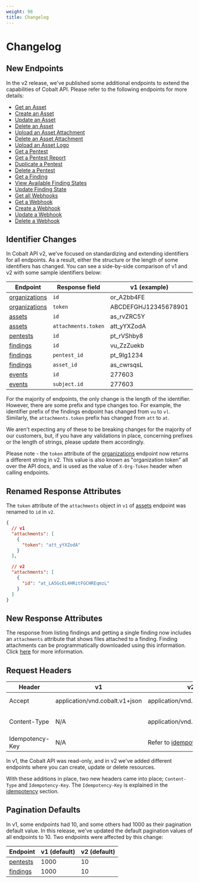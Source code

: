 ```yaml
---
weight: 98
title: Changelog
---
```


# Changelog

## New Endpoints

In the v2 release, we've published some additional endpoints to extend the capabilities of Cobalt API. Please refer to
the following endpoints for more details:

- [Get an Asset](./#get-an-asset)
- [Create an Asset](./#create-an-asset)
- [Update an Asset](./#update-an-asset)
- [Delete an Asset](./#delete-an-asset)
- [Upload an Asset Attachment](./#upload-an-attachment)
- [Delete an Asset Attachment](./#delete-an-attachment)
- [Upload an Asset Logo](./#upload-a-logo)
- [Get a Pentest](./#get-a-pentest)
- [Get a Pentest Report](./#get-a-pentest-report)
- [Duplicate a Pentest](./#duplicate-a-pentest)
- [Delete a Pentest](./#delete-a-pentest)
- [Get a Finding](./#get-a-finding)
- [View Available Finding States](./#view-available-finding-states)
- [Update Finding State](./#update-finding-state)
- [Get all Webhooks](./#get-all-webhooks)
- [Get a Webhook](./#get-a-webhook)
- [Create a Webhook](./#create-a-webhook)
- [Update a Webhook](./#update-a-webhook)
- [Delete a Webhook](./#delete-a-webhook)

## Identifier Changes

In Cobalt API v2, we've focused on standardizing and extending identifiers for all endpoints. As a result, either
the structure or the length of some identifiers has changed. You can see a side-by-side comparison of v1 and v2
with some sample identifiers below:

| Endpoint                          | Response field      | v1 (example)         | v2 (example)                                     |
|-----------------------------------|---------------------|----------------------|--------------------------------------------------|
| [organizations](./#organizations) | `id`                | or_A2bb4FE           | or_Uevoq7MyoYsPT9NPc3conL                        |
| [organizations](./#organizations) | `token`             | ABCDEFGHJ12345678901 | ASDFGHJKLQWERTYUM1234567890ABCDEFGH1234567891234 |
| [assets](./#get-all-assets)       | `id`                | as_rvZRC5Y           | as_GZgcehapJUNh6mjNuqsE4T                        |
| [assets](./#get-all-assets)       | `attachments.token` | att_yYXZodA          | at_LA5GcEL4HRitFGCHREqmzL                        |
| [pentests](./#get-all-pentests)   | `id`                | pt_rVShby8           | pt_JQJpAAMjyc8xVtXW2X2Aq5                        |
| [findings](./#findings)           | `id`                | vu_ZzZuekb           | vl_3xP2RCWWUajc3oRXmbQ4j9                        |
| [findings](./#findings)           | `pentest_id`        | pt_9Ig1234           | pt_PEtv4xqnwGV2efZhLw3XM5                        |
| [findings](./#findings)           | `asset_id`          | as_cwrsqsL           | as_HcChCMueiPQQgvckmZtRSd                        |
| [events](./#events)               | `id`                | 277603               | ac_Y35JcpGoakrjUSVjtVpXyH                        |
| [events](./#events)               | `subject.id`        | 277603               | ac_Y35JcpGoakrjUSVjtVpXyH                        |

For the majority of endpoints, the only change is the length of the identifier. However, there are some prefix and type
changes too. For example, the identifier prefix of the findings endpoint has changed from `vu` to `vl`. Similarly,
the `attachments.token` prefix has changed from `att` to `at`.

We aren't expecting any of these to be breaking changes for the majority of our customers, but, if you have any
validations in place, concerning prefixes or the length of strings, please update them accordingly.

Please note - the `token` attribute of the [organizations](./#organizations) endpoint now returns a different string in
v2. This value is also known as "organization token" all over the API docs, and is used as the value of `X-Org-Token`
header when calling endpoints.

## Renamed Response Attributes

The `token` attribute of the `attachments` object in `v1` of [assets](./#get-all-assets) endpoint was renamed to `id`
in `v2`.

```json
{
  // v1
  "attachments": [
    {
      "token": "att_yYXZodA"
    }
  ],

  // v2
  "attachments": [
    {
      "id": "at_LA5GcEL4HRitFGCHREqmzL"
    }
  ]
}
```

## New Response Attributes

The response from listing findings and getting a single finding now includes an `attachments` attribute that
shows files attached to a finding. Finding attachments can be programmatically downloaded using this
information. Click [here](./#findings) for more information.

## Request Headers

| Header          | v1                             | v2                                     | Description                                |
|-----------------|--------------------------------|----------------------------------------|--------------------------------------------|
| Accept          | application/vnd.cobalt.v1+json | application/vnd.cobalt.v2+json         | Must be present in the request             |
| Content-Type    | N/A                            | application/vnd.cobalt.v2+json         | Required for POST/PUT/DELETE HTTP methods  |
| Idempotency-Key | N/A                            | Refer to [idempotency](./#idempotency) | Suggested for POST requests                |

In v1, the Cobalt API was read-only, and in v2 we've added different endpoints where you can create, update or delete
resources.

With these additions in place, two new headers came into place; `Content-Type` and `Idempotency-Key`. The
`Idempotency-Key` is explained in the [idempotency](./#idempotency) section.

## Pagination Defaults

In v1, some endpoints had 10, and some others had 1000 as their pagination default value. In this release, we've
updated the default pagination values of all endpoints to 10. Two endpoints were affected by this change:

| Endpoint                | v1 (default)  | v2 (default) |
|-------------------------|---------------|--------------|
| [pentests](./#pentests) | 1000          | 10           |
| [findings](./#findings) | 1000          | 10           |
